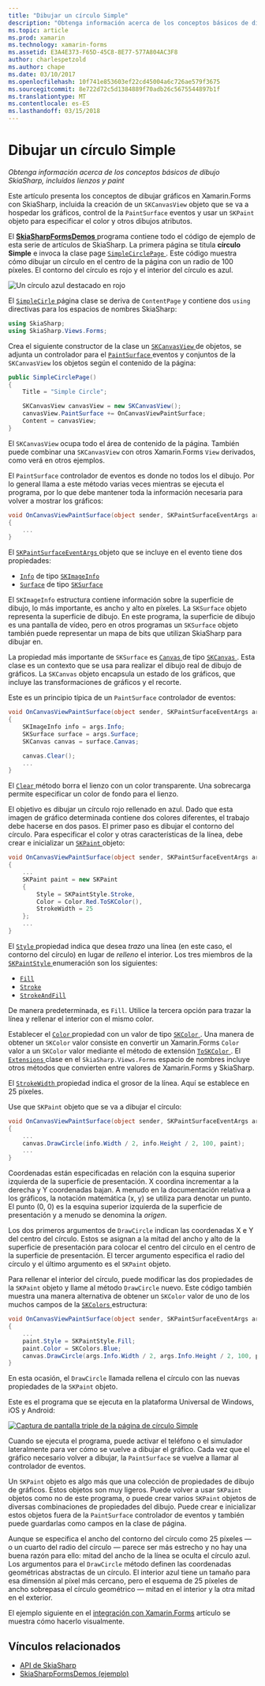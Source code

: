 ```yaml
---
title: "Dibujar un círculo Simple"
description: "Obtenga información acerca de los conceptos básicos de dibujo SkiaSharp, incluidos lienzos y paint"
ms.topic: article
ms.prod: xamarin
ms.technology: xamarin-forms
ms.assetid: E3A4E373-F65D-45C8-8E77-577A804AC3F8
author: charlespetzold
ms.author: chape
ms.date: 03/10/2017
ms.openlocfilehash: 10f741e853603ef22cd45004a6c726ae579f3675
ms.sourcegitcommit: 8e722d72c5d1384889f70adb26c5675544897b1f
ms.translationtype: MT
ms.contentlocale: es-ES
ms.lasthandoff: 03/15/2018
---
```

# <a name="drawing-a-simple-circle"></a>Dibujar un círculo Simple

_Obtenga información acerca de los conceptos básicos de dibujo SkiaSharp, incluidos lienzos y paint_

Este artículo presenta los conceptos de dibujar gráficos en Xamarin.Forms con SkiaSharp, incluida la creación de un `SKCanvasView` objeto que se va a hospedar los gráficos, control de la `PaintSurface` eventos y usar un `SKPaint` objeto para especificar el color y otros dibujos atributos.

El [ **SkiaSharpFormsDemos** ](https://developer.xamarin.com/samples/xamarin-forms/SkiaSharpForms/SkiaSharpFormsDemos/) programa contiene todo el código de ejemplo de esta serie de artículos de SkiaSharp. La primera página se titula **círculo Simple** e invoca la clase page [ `SimpleCirclePage` ](https://github.com/xamarin/xamarin-forms-samples/blob/master/SkiaSharpForms/SkiaSharpFormsDemos/SkiaSharpFormsDemos/SkiaSharpFormsDemos/Basics/SimpleCirclePage.cs). Este código muestra cómo dibujar un círculo en el centro de la página con un radio de 100 píxeles. El contorno del círculo es rojo y el interior del círculo es azul.

![](circle-images/circleexample.png "Un círculo azul destacado en rojo")

El [ `SimpleCirle` ](https://github.com/xamarin/xamarin-forms-samples/blob/master/SkiaSharpForms/SkiaSharpFormsDemos/SkiaSharpFormsDemos/SkiaSharpFormsDemos/Basics/SimpleCirclePage.cs) página clase se deriva de `ContentPage` y contiene dos `using` directivas para los espacios de nombres SkiaSharp:

```csharp
using SkiaSharp;
using SkiaSharp.Views.Forms;
```

Crea el siguiente constructor de la clase un [ `SKCanvasView` ](https://developer.xamarin.com/api/type/SkiaSharp.Views.Forms.SKCanvasView/) de objetos, se adjunta un controlador para el [ `PaintSurface` ](https://developer.xamarin.com/api/event/SkiaSharp.Views.Forms.SKCanvasView.PaintSurface/) eventos y conjuntos de la `SKCanvasView` los objetos según el contenido de la página:

```csharp
public SimpleCirclePage()
{
    Title = "Simple Circle";

    SKCanvasView canvasView = new SKCanvasView();
    canvasView.PaintSurface += OnCanvasViewPaintSurface;
    Content = canvasView;
}
```

El `SKCanvasView` ocupa todo el área de contenido de la página. También puede combinar una `SKCanvasView` con otros Xamarin.Forms `View` derivados, como verá en otros ejemplos.

El `PaintSurface` controlador de eventos es donde no todos los el dibujo. Por lo general llama a este método varias veces mientras se ejecuta el programa, por lo que debe mantener toda la información necesaria para volver a mostrar los gráficos:

```csharp
void OnCanvasViewPaintSurface(object sender, SKPaintSurfaceEventArgs args)
{
    ...
}

```

El [ `SKPaintSurfaceEventArgs` ](https://developer.xamarin.com/api/type/SkiaSharp.Views.Forms.SKPaintSurfaceEventArgs/) objeto que se incluye en el evento tiene dos propiedades:

- [`Info`](https://developer.xamarin.com/api/property/SkiaSharp.Views.Forms.SKPaintSurfaceEventArgs.Info/) de tipo [`SKImageInfo`](https://developer.xamarin.com/api/type/SkiaSharp.SKImageInfo/)
- [`Surface`](https://developer.xamarin.com/api/property/SkiaSharp.Views.Forms.SKPaintSurfaceEventArgs.Surface/) de tipo [`SKSurface`](https://developer.xamarin.com/api/type/SkiaSharp.SKSurface/)

El `SKImageInfo` estructura contiene información sobre la superficie de dibujo, lo más importante, es ancho y alto en píxeles. La `SKSurface` objeto representa la superficie de dibujo. En este programa, la superficie de dibujo es una pantalla de vídeo, pero en otros programas un `SKSurface` objeto también puede representar un mapa de bits que utilizan SkiaSharp para dibujar en.

La propiedad más importante de `SKSurface` es [ `Canvas` ](https://developer.xamarin.com/api/property/SkiaSharp.SKSurface.Canvas/) de tipo [ `SKCanvas` ](https://developer.xamarin.com/api/type/SkiaSharp.SKCanvas/). Esta clase es un contexto que se usa para realizar el dibujo real de dibujo de gráficos. La `SKCanvas` objeto encapsula un estado de los gráficos, que incluye las transformaciones de gráficos y el recorte.

Este es un principio típica de un `PaintSurface` controlador de eventos:

```csharp
void OnCanvasViewPaintSurface(object sender, SKPaintSurfaceEventArgs args)
{
    SKImageInfo info = args.Info;
    SKSurface surface = args.Surface;
    SKCanvas canvas = surface.Canvas;

    canvas.Clear();
    ...
}

```

El [ `Clear` ](https://developer.xamarin.com/api/member/SkiaSharp.SKCanvas.Clear()/) método borra el lienzo con un color transparente. Una sobrecarga permite especificar un color de fondo para el lienzo.

El objetivo es dibujar un círculo rojo rellenado en azul. Dado que esta imagen de gráfico determinada contiene dos colores diferentes, el trabajo debe hacerse en dos pasos. El primer paso es dibujar el contorno del círculo. Para especificar el color y otras características de la línea, debe crear e inicializar un [ `SKPaint` ](https://developer.xamarin.com/api/type/SkiaSharp.SKPaint/) objeto:

```csharp
void OnCanvasViewPaintSurface(object sender, SKPaintSurfaceEventArgs args)
{
    ...
    SKPaint paint = new SKPaint
    {
        Style = SKPaintStyle.Stroke,
        Color = Color.Red.ToSKColor(),
        StrokeWidth = 25
    };
    ...
}
```

El [ `Style` ](https://developer.xamarin.com/api/property/SkiaSharp.SKPaint.Style/) propiedad indica que desea *trazo* una línea (en este caso, el contorno del círculo) en lugar de *relleno* el interior. Los tres miembros de la [ `SKPaintStyle` ](https://developer.xamarin.com/api/type/SkiaSharp.SKPaintStyle/) enumeración son los siguientes:

- [`Fill`](https://developer.xamarin.com/api/field/SkiaSharp.SKPaintStyle.Fill/)
- [`Stroke`](https://developer.xamarin.com/api/field/SkiaSharp.SKPaintStyle.Stroke/)
- [`StrokeAndFill`](https://developer.xamarin.com/api/field/SkiaSharp.SKPaintStyle.StrokeAndFill/)

De manera predeterminada, es `Fill`. Utilice la tercera opción para trazar la línea y rellenar el interior con el mismo color.

Establecer el [ `Color` ](https://developer.xamarin.com/api/property/SkiaSharp.SKPaint.Color/) propiedad con un valor de tipo [ `SKColor` ](https://developer.xamarin.com/api/type/SkiaSharp.SKColor/). Una manera de obtener un `SKColor` valor consiste en convertir un Xamarin.Forms `Color` valor a un `SKColor` valor mediante el método de extensión [ `ToSKColor` ](https://developer.xamarin.com/api/member/SkiaSharp.Views.Forms.Extensions.ToSKColor/p/Xamarin.Forms.Color/). El [ `Extensions` ](https://developer.xamarin.com/api/type/SkiaSharp.Views.Forms.Extensions/) clase en el `SkiaSharp.Views.Forms` espacio de nombres incluye otros métodos que convierten entre valores de Xamarin.Forms y SkiaSharp.

El [ `StrokeWidth` ](https://developer.xamarin.com/api/property/SkiaSharp.SKPaint.StrokeWidth/) propiedad indica el grosor de la línea. Aquí se establece en 25 píxeles.

Use que `SKPaint` objeto que se va a dibujar el círculo:

```csharp
void OnCanvasViewPaintSurface(object sender, SKPaintSurfaceEventArgs args)
{
    ...
    canvas.DrawCircle(info.Width / 2, info.Height / 2, 100, paint);
    ...
}
```

Coordenadas están especificadas en relación con la esquina superior izquierda de la superficie de presentación. X coordina incrementar a la derecha y Y coordenadas bajan. A menudo en la documentación relativa a los gráficos, la notación matemática (x, y) se utiliza para denotar un punto. El punto (0, 0) es la esquina superior izquierda de la superficie de presentación y a menudo se denomina la *origen*.

Los dos primeros argumentos de `DrawCircle` indican las coordenadas X e Y del centro del círculo. Estos se asignan a la mitad del ancho y alto de la superficie de presentación para colocar el centro del círculo en el centro de la superficie de presentación. El tercer argumento especifica el radio del círculo y el último argumento es el `SKPaint` objeto.

Para rellenar el interior del círculo, puede modificar las dos propiedades de la `SKPaint` objeto y llame al método `DrawCircle` nuevo. Este código también muestra una manera alternativa de obtener un `SKColor` valor de uno de los muchos campos de la [ `SKColors` ](https://developer.xamarin.com/api/type/SkiaSharp.SKColors/) estructura:

```csharp
void OnCanvasViewPaintSurface(object sender, SKPaintSurfaceEventArgs args)
{
    ...
    paint.Style = SKPaintStyle.Fill;
    paint.Color = SKColors.Blue;
    canvas.DrawCircle(args.Info.Width / 2, args.Info.Height / 2, 100, paint);
}
```
En esta ocasión, el `DrawCircle` llamada rellena el círculo con las nuevas propiedades de la `SKPaint` objeto.

Este es el programa que se ejecuta en la plataforma Universal de Windows, iOS y Android:

[![](circle-images/simplecircle-small.png "Captura de pantalla triple de la página de círculo Simple")](circle-images/simplecircle-large.png#lightbox "Triple captura de pantalla de la página de círculo Simple")

Cuando se ejecuta el programa, puede activar el teléfono o el simulador lateralmente para ver cómo se vuelve a dibujar el gráfico. Cada vez que el gráfico necesario volver a dibujar, la `PaintSurface` se vuelve a llamar al controlador de eventos.

Un `SKPaint` objeto es algo más que una colección de propiedades de dibujo de gráficos. Estos objetos son muy ligeros. Puede volver a usar `SKPaint` objetos como no de este programa, o puede crear varios `SKPaint` objetos de diversas combinaciones de propiedades del dibujo. Puede crear e inicializar estos objetos fuera de la `PaintSurface` controlador de eventos y también puede guardarlas como campos en la clase de página.

Aunque se especifica el ancho del contorno del círculo como 25 píxeles &mdash; o un cuarto del radio del círculo &mdash; parece ser más estrecho y no hay una buena razón para ello: mitad del ancho de la línea se oculta el círculo azul. Los argumentos para el `DrawCircle` método definen las coordenadas geométricas abstractas de un círculo. El interior azul tiene un tamaño para esa dimensión al píxel más cercano, pero el esquema de 25 píxeles de ancho sobrepasa el círculo geométrico &mdash; mitad en el interior y la otra mitad en el exterior.

El ejemplo siguiente en el [integración con Xamarin.Forms](~/xamarin-forms/user-interface/graphics/skiasharp/basics/integration.md) artículo se muestra cómo hacerlo visualmente.


## <a name="related-links"></a>Vínculos relacionados

- [API de SkiaSharp](https://developer.xamarin.com/api/root/SkiaSharp/)
- [SkiaSharpFormsDemos (ejemplo)](https://developer.xamarin.com/samples/xamarin-forms/SkiaSharpForms/SkiaSharpFormsDemos/)
